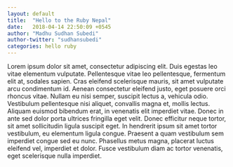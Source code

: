 ```yaml
---
layout: default
title:  "Hello to the Ruby Nepal"
date:   2018-04-14 22:50:09 +0545
author: "Madhu Sudhan Subedi"
author-twitter: "sudhansubedi"
categories: hello ruby
---
```


Lorem ipsum dolor sit amet, consectetur adipiscing elit. Duis egestas leo vitae elementum vulputate. Pellentesque vitae leo pellentesque, fermentum elit at, sodales sapien. Cras eleifend scelerisque mauris, sit amet vulputate arcu condimentum id. Aenean consectetur eleifend justo, eget posuere orci rhoncus vitae. Nullam eu nisi semper, suscipit lectus a, vehicula odio. Vestibulum pellentesque nisi aliquet, convallis magna et, mollis lectus. Aliquam euismod bibendum erat, in venenatis elit imperdiet vitae. Donec in ante sed dolor porta ultrices fringilla eget velit. Donec efficitur neque tortor, sit amet sollicitudin ligula suscipit eget. In hendrerit ipsum sit amet tortor vestibulum, eu elementum ligula congue. Praesent a quam vestibulum sem imperdiet congue sed eu nunc. Phasellus metus magna, placerat luctus eleifend vel, imperdiet et dolor. Fusce vestibulum diam ac tortor venenatis, eget scelerisque nulla imperdiet. 